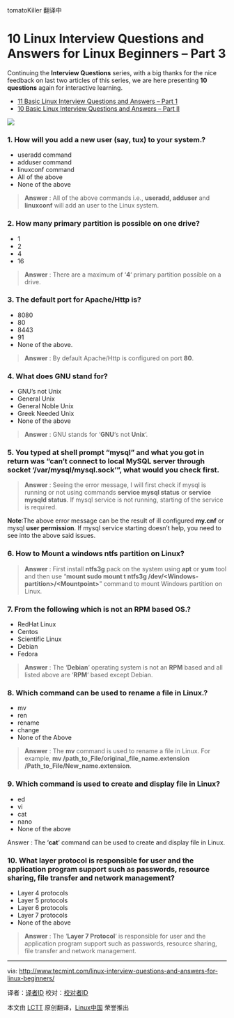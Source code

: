 tomatoKiller 翻译中

10 Linux Interview Questions and Answers for Linux Beginners – Part 3
================================================================================
Continuing the **Interview Questions** series, with a big thanks for the nice feedback on last two articles of this series, we are here presenting **10 questions** again for interactive learning.

- [11 Basic Linux Interview Questions and Answers – Part 1][1]
- [10 Basic Linux Interview Questions and Answers – Part II][2]

![](http://www.tecmint.com/wp-content/uploads/2013/12/Basic-Interview-Questions-Part-3.png)

### 1. How will you add a new user (say, tux) to your system.? ###

- useradd command
- adduser command
- linuxconf command
- All of the above
- None of the above

> **Answer** : All of the above commands i.e., **useradd, adduser** and **linuxconf** will add an user to the Linux system.

### 2. How many primary partition is possible on one drive? ###

- 1
- 2
- 4
- 16

> **Answer** : There are a maximum of ‘**4**‘ primary partition possible on a drive.

### 3. The default port for Apache/Http is? ###

- 8080
- 80
- 8443
- 91
- None of the above.

> **Answer** : By default Apache/Http is configured on port **80**.

### 4. What does GNU stand for? ###

- GNU’s not Unix
- General Unix
- General Noble Unix
- Greek Needed Unix
- None of the above

> **Answer** : GNU stands for ‘**GNU**‘s not **Unix**‘.

### 5. You typed at shell prompt “mysql” and what you got in return was “can’t connect to local MySQL server through socket ‘/var/mysql/mysql.sock’”, what would you check first. ###

> **Answer** : Seeing the error message, I will first check if mysql is running or not using commands **service mysql status** or **service mysqld status**. If mysql service is not running, starting of the service is required.

**Note**:The above error message can be the result of ill configured **my.cnf** or mysql **user permission**. If mysql service starting doesn’t help, you need to see into the above said issues.

### 6. How to Mount a windows ntfs partition on Linux? ###

> **Answer** : First install **ntfs­3g** pack on the system using **apt** or **yum** tool and then use “**mount sudo mount ­t ntfs­3g /dev/<Windows­partition>/<Mount­point>**” command to mount Windows partition on Linux.

### 7. From the following which is not an RPM based OS.? ###

- RedHat Linux
- Centos
- Scientific Linux
- Debian
- Fedora

> **Answer** : The ‘**Debian**‘ operating system is not an **RPM** based and all listed above are ‘**RPM**‘ based except Debian.

### 8. Which command can be used to rename a file in Linux.? ###

- mv
- ren
- rename
- change
- None of the Above

> **Answer** : The **mv** command is used to rename a file in Linux. For example, **mv /path_to_File/original_file_name.extension /Path_to_File/New_name.extension**.

### 9. Which command is used to create and display file in Linux? ###

- ed
- vi
- cat
- nano
- None of the above

Answer : The ‘**cat**‘ command can be used to create and display file in Linux.

### 10. What layer protocol is responsible for user and the application program support such as passwords, resource sharing, file transfer and network management? ###

- Layer 4 protocols
- Layer 5 protocols
- Layer 6 protocols
- Layer 7 protocols
- None of the above

> **Answer** : The ‘**Layer 7 Protocol**‘ is responsible for user and the application program support such as passwords, resource sharing, file transfer and network management.

--------------------------------------------------------------------------------

via: http://www.tecmint.com/linux-interview-questions-and-answers-for-linux-beginners/

译者：[译者ID](https://github.com/译者ID) 校对：[校对者ID](https://github.com/校对者ID)

本文由 [LCTT](https://github.com/LCTT/TranslateProject) 原创翻译，[Linux中国](http://linux.cn/) 荣誉推出

[1]:http://www.tecmint.com/basic-linux-interview-questions-and-answers/
[2]:http://www.tecmint.com/basic-linux-interview-questions-and-answers-part-ii/
